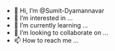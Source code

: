 - 👋 Hi, I’m @Sumit-Dyamannavar
- 👀 I’m interested in ...
- 🌱 I’m currently learning ...
- 💞️ I’m looking to collaborate on ...
- 📫 How to reach me ...

<!---
Sumit-Dyamannavar/Sumit-Dyamannavar is a ✨ special ✨ repository because its `README.md` (this file) appears on your GitHub profile.
You can click the Preview link to take a look at your changes.
--->
